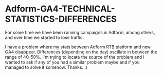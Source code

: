 # Adform-GA4-TECHNICAL-STATISTICS-DIFFERENCES
For some time we have been running campaigns in Adform, among others, and over time we started to lose traffic.

I have a problem where my stats between Adform RTB platform and new GA4 disappear. Differences (depending on the day) oscillate in between the range of 40-50%. I'm trying to locate the source of the problem and I wanted to ask if any of you had a similar problem maybe and if you managed to solve it somehow. Thanks. :)

